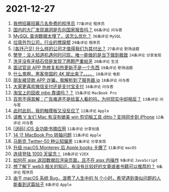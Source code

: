 # 2021-12-27

1. [我想招募招募几名免费的程序员](https://www.v2ex.com/t/824636) `77条评论` `程序员`
1. [国内的大厂发现漏洞是先向国家报告吗？](https://www.v2ex.com/t/824584) `66条评论` `问与答`
1. [MySQL 查询数据太慢了，该怎么优化？](https://www.v2ex.com/t/824655) `36条评论` `MySQL`
1. [垃圾外包公司，行业的搅屎棍](https://www.v2ex.com/t/824654) `29条评论` `程序员`
1. [[各抒己见] 什么样的公司才值得我们为其付出？](https://www.v2ex.com/t/824644) `27条评论` `职场话题`
1. [樊登：没人知道机遇何时闪现，唯一能做的是当下做到极致](https://www.v2ex.com/t/824589) `24条评论` `分享发现`
1. [洗牙没有牙结石但是发现了两颗严重蛀牙](https://www.v2ex.com/t/824673) `20条评论` `生活`
1. [面试官说 APP 热修复和热更新不是一个东西](https://www.v2ex.com/t/824582) `19条评论` `职场话题`
1. [什么鬼啊，黑客帝国的 4K 就出来了。。。。](https://www.v2ex.com/t/824670) `18条评论` `电影`
1. [朋友被贷款 APP 诈骗，我解析到了服务器 ip](https://www.v2ex.com/t/824653) `18条评论` `问与答`
1. [大家更喜欢微信支付还是支付宝支付](https://www.v2ex.com/t/824662) `16条评论` `问与答`
1. [淘宝上的回收 mbp 靠谱吗？？](https://www.v2ex.com/t/824585) `15条评论` `MacBook Pro`
1. [百思不得其解：广告难道不是给富人看的吗，为何现实中却相反？](https://www.v2ex.com/t/824668) `13条评论` `问与答`
1. [此时此刻，我的触摸板又没反应了](https://www.v2ex.com/t/824634) `12条评论` `Apple`
1. [请教 V 友们 Mac 有沒有媲美 win 剪切板工具 ditto？支持同步到 iPhone](https://www.v2ex.com/t/824633) `12条评论` `问与答`
1. [[送码] iOS 全功能书摘应用](https://www.v2ex.com/t/824643) `11条评论` `分享创造`
1. [14 寸 MacBook Pro 转轴问题](https://www.v2ex.com/t/824637) `11条评论` `Apple`
1. [马斯克 Twitter-50 种认知偏差](https://www.v2ex.com/t/824594) `11条评论` `分享发现`
1. [升级 macOS Monterey 后 Apple books 卡爆了](https://www.v2ex.com/t/824592) `11条评论` `macOS`
1. [连续登陆 1000 天留念！](https://www.v2ex.com/t/824583) `10条评论` `V2EX`
1. [如何在 ajax 返回数据后渲染页面，且不在 ajax 内操作](https://www.v2ex.com/t/824635) `9条评论` `JavaScript`
1. [想了解下 web3 相关的知识，有没有比较好的文章或者书籍可以推荐的？](https://www.v2ex.com/t/824588) `9条评论` `程序员`
1. [由于 macOS 系统 Bug，浪费了人生中的 N 个小时，希望遇到类似问题的人能看到这篇帖子](https://www.v2ex.com/t/824658) `8条评论` `Apple`
